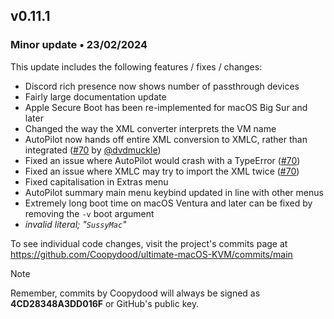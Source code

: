 ## v0.11.1

### Minor update • 23/02/2024

This update includes the following features / fixes / changes:

- Discord rich presence now shows number of passthrough devices
- Fairly large documentation update
- Apple Secure Boot has been re-implemented for macOS Big Sur and later
- Changed the way the XML converter interprets the VM name
- AutoPilot now hands off entire XML conversion to XMLC, rather than integrated ([#70](https://github.com/Coopydood/ultimate-macOS-KVM/issues/70) by [@dvdmuckle](https://github.com/dvdmuckle))
- Fixed an issue where AutoPilot would crash with a TypeError ([#70](https://github.com/Coopydood/ultimate-macOS-KVM/issues/70))
- Fixed an issue where XMLC may try to import the XML twice ([#70](https://github.com/Coopydood/ultimate-macOS-KVM/issues/70))
- Fixed capitalisation in Extras menu
- AutoPilot summary main menu keybind updated in line with other menus
- Extremely long boot time on macOS Ventura and later can be fixed by removing the ``-v`` boot argument
- *invalid literal; "``SussyMac``"*

To see individual code changes, visit the project's commits page at <https://github.com/Coopydood/ultimate-macOS-KVM/commits/main>

> [!NOTE]
> Remember, commits by Coopydood will always be signed as **4CD28348A3DD016F** or GitHub's public key.
